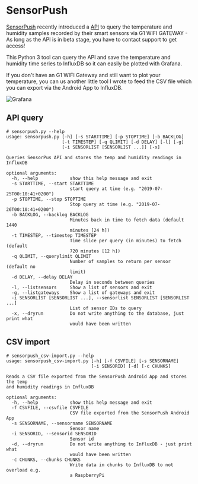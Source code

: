 # SensorPush
[SensorPush](http://www.sensorpush.com/) recently introduced a [API](http://www.sensorpush.com/api/docs) to query the temperature and humidity samples recorded by their smart sensors via G1 WIFI GATEWAY - As long as the API is in beta stage, you have to contact support to get access!

This Python 3 tool can query the API and save the temperature and humidity time series to InfluxDB so it can easily be plotted with Grafana.

If you don't have an G1 WIFI Gateway and still want to plot your temperature, you can us another little tool I wrote to feed the CSV file which you can export via the Android App to InfluxDB.

![Grafana](https://github.com/bolausson/SensorPush/blob/master/SensorPush-Grafan-InfluxDB.jpg?raw=true)


## API query
```
# sensorpush.py --help
usage: sensorpush.py [-h] [-s STARTTIME] [-p STOPTIME] [-b BACKLOG]
                     [-t TIMESTEP] [-q QLIMIT] [-d DELAY] [-l] [-g]
                     [-i SENSORLIST [SENSORLIST ...]] [-x]

Queries SensorPus API and stores the temp and humidity readings in InfluxDB

optional arguments:
  -h, --help            show this help message and exit
  -s STARTTIME, --start STARTTIME
                        start query at time (e.g. "2019-07-25T00:10:41+0200")
  -p STOPTIME, --stop STOPTIME
                        Stop query at time (e.g. "2019-07-26T00:10:41+0200")
  -b BACKLOG, --backlog BACKLOG
                        Minutes back in time to fetch data (default 1440
                        minutes [24 h])
  -t TIMESTEP, --timestep TIMESTEP
                        Time slice per query (in minutes) to fetch (default
                        720 minutes [12 h])
  -q QLIMIT, --querylimit QLIMIT
                        Number of samples to return per sensor (default no
                        limit)
  -d DELAY, --delay DELAY
                        Delay in seconds between queries
  -l, --listsensors     Show a list of sensors and exit
  -g, --listgateways    Show a list of gateways and exit
  -i SENSORLIST [SENSORLIST ...], --sensorlist SENSORLIST [SENSORLIST ...]
                        List of sensor IDs to query
  -x, --dryrun          Do not write anything to the database, just print what
                        would have been written
```                        

## CSV import
```
# sensorpush_csv-import.py --help
usage: sensorpush_csv-import.py [-h] [-f CSVFILE] [-s SENSORNAME]
                                [-i SENSORID] [-d] [-c CHUNKS]

Reads a CSV file exported from the SensorPush Android App and stores the temp
and humidity readings in InfluxDB

optional arguments:
  -h, --help            show this help message and exit
  -f CSVFILE, --csvfile CSVFILE
                        CSV file exported from the SensorPush Android App
  -s SENSORNAME, --sensorname SENSORNAME
                        Sensor name
  -i SENSORID, --sensorid SENSORID
                        Sensor id
  -d, --dryrun          Do not write anything to InfluxDB - just print what
                        would have been written
  -c CHUNKS, --chunks CHUNKS
                        Write data in chunks to InfluxDB to not overload e.g.
                        a RaspberryPi
```
